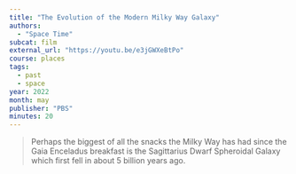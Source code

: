 ```yaml
---
title: "The Evolution of the Modern Milky Way Galaxy"
authors:
  - "Space Time"
subcat: film
external_url: "https://youtu.be/e3jGWXeBtPo"
course: places
tags:
  - past
  - space
year: 2022
month: may
publisher: "PBS"
minutes: 20
---
```


> Perhaps the biggest of all the snacks the Milky Way has had since the Gaia Enceladus breakfast
is the Sagittarius Dwarf Spheroidal Galaxy which first fell in about 5 billion years ago.
